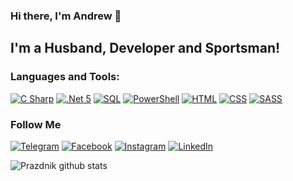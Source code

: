 ### Hi there, I'm Andrew 👋

## I'm a Husband, Developer and Sportsman!

### Languages and Tools: 
[![C Sharp](https://img.shields.io/badge/-C_Sharp-090909?style=for-the-badge&logo=c-sharp&logoColor=6296cc)](https://docs.microsoft.com/en-us/dotnet/csharp)
[![.Net 5](https://img.shields.io/badge/-Dotnet_5-090909?style=for-the-badge&logo=.net&logoColor=6296cc)](https://dotnet.microsoft.com)
[![SQL](https://img.shields.io/badge/-SQL-090909?style=for-the-badge&logo=MySql&logoColor=6296cc)](https://www.mysql.com)
[![PowerShell](https://img.shields.io/badge/-PowerShell-090909?style=for-the-badge&logo=PowerShell&logoColor=6296cc)](https://docs.microsoft.com/powershell)
[![HTML](https://img.shields.io/badge/-HTML-090909?style=for-the-badge&logo=HTML5&logoColor=6296cc)](https://www.w3.org/html)
[![CSS](https://img.shields.io/badge/-CSS-090909?style=for-the-badge&logo=CSS3&logoColor=6296cc)](https://www.w3.org/Style/CSS)
[![SASS](https://img.shields.io/badge/-SASS-090909?style=for-the-badge&logo=SASS&logoColor=6296cc)](https://sass-scss.ru/)

### Follow Me
[![Telegram](https://img.shields.io/badge/-Telegram-090909?style=for-the-badge&logo=telegram&logoColor=6296cc)](https://t.me/Prazdnichek)
[![Facebook](https://img.shields.io/badge/-Facebook-090909?style=for-the-badge&logo=Facebook&logoColor=6296cc)](https://www.facebook.com/pazdnikovandrey)
[![Instagram](https://img.shields.io/badge/-Instagram-090909?style=for-the-badge&logo=instagram&logoColor=6296cc)](https://www.instagram.com/pazdnikov_andrey)
[![LinkedIn](https://img.shields.io/badge/-LinkedIn-090909?style=for-the-badge&logo=linkedin&logoColor=6296cc)](https://www.linkedin.com/in/pazdnikovandrey)

![Prazdnik github stats](https://github-readme-stats.vercel.app/api?username=prazdnik&show_icons=true&theme=buefy)
